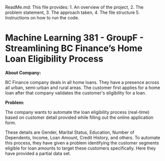 ReadMe.md: This file provides:
    1. An overview of the project, 
    2. The problem statement, 
    3. The approach taken,
    4. The file structure
    5. Instructions on how to run the code.

# Machine Learning 381 - GroupF - Streamlining BC Finance’s Home Loan Eligibility Process

**About Company:**

BC Finance company deals in all home loans. They have a presence across all urban, semi-urban and rural areas. The customer first applies for a home loan after that company validates the customer's eligibility for a loan.

**Problem:**

The company wants to automate the loan eligibility process (real-time) based on customer detail provided while filling out the online application form. 

These details are Gender, Marital Status, Education, Number of Dependents, Income, Loan Amount, Credit History, and others. To automate this process, they have given a problem identifying the customer segments eligible for 
loan amounts to target these customers specifically. Here they have provided a partial data set.
